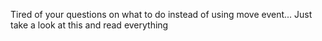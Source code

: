 Tired of your questions on what to do instead of using move event...
Just take a look at this and read everything
